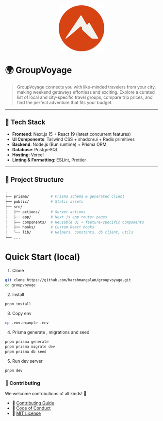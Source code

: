 <p align="center">
  <img src="./public/logo.png" alt="GroupVoyage Logo" width="150"/>
</p>

# 🌍 GroupVoyage

> GroupVoyage connects you with like-minded travelers from your city, making weekend getaways effortless and exciting. Explore a curated list of local and city-specific travel groups, compare trip prices, and find the perfect adventure that fits your budget.

---

## 🚀 Tech Stack

- **Frontend**: Next.js 15 + React 19 (latest concurrent features)
- **UI Components**: Tailwind CSS + shadcn/ui + Radix primitives
- **Backend**: Node.js (Bun runtime) + Prisma ORM
- **Database**: PostgreSQL
- **Hosting**: Vercel
- **Linting & Formatting**: ESLint, Prettier

---

## 📂 Project Structure

```bash
.
├── prisma/          # Prisma schema & generated client
├── public/          # Static assets
├── src/
│   ├── actions/     # Server actions
│   ├── app/         # Next.js app router pages
│   ├── components/  # Reusable UI + feature-specific components
│   ├── hooks/       # Custom React hooks
│   └── lib/         # Helpers, constants, db client, utils
└── ...

```

# Quick Start (local)

1. Clone

```bash
git clone https://github.com/harshmangalam/groupvoyage.git
cd groupvoyage
```

2. Install

```bash
pnpm install
```

3. Copy env

```bash
cp .env.example .env
```

4. Prisma generate , migrations and seed

```bash
pnpm prisma generate
pnpm prisma migrate dev
pnpm prisma db seed

```

5. Run dev server

```bash
pnpm dev

```

### 🤝 Contributing

We welcome contributions of all kinds! 🎉

- 📖 [Contributing Guide](/CONTRIBUTING.md)
- 🤝 [Code of Conduct](/CODE_OF_CONDUCT.md)
- 📜 [MIT License](/LICENSE)
